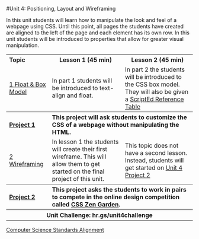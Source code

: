 #Unit 4: Positioning, Layout and Wireframing 

In this unit students will learn how to manipulate the look and feel of a webpage using CSS. Until this point, all pages the students have created are aligned to the left of the page and each element has its own row. In this unit students will be introduced to properties that allow for greater visual manipulation.  

<table>
<tr>
	<th align="left">Topic</th>
	<th>Lesson 1 (45 min)</th>
	<th>Lesson 2 (45 min)</th>
</tr>
<tr>
	<td align="left"> <a href="topics/topic1">1 Float & Box Model</a> </td>
	<td>In part 1 students will be introduced to text-align and float. </td>
	<td>In part 2 the students will be introduced to the CSS box model. They will also be given a <a href ="">ScriptEd Reference Table</a></td>
</tr>
<tr>
	<th align="left"><a href ="projects/project1" >Project 1 </a> </th>
	<th align="left" colspan="2">This project will ask students to customize the CSS of a webpage without manipulating the HTML. </th>
</tr>
<tr>
	<td align="left"> <a href="topics/topic2">2 Wireframing </a> </td>
	<td>In lesson 1 the students will create their first wireframe. This will allow them to get started on the final project of this unit.</td>
	<td> This topic does not have a second lesson. Instead, students will get started on <a target="_blank" href="https://github.com/Bijesse/curriculum2016/tree/master/year1/units/unit4/projects/project2"> Unit 4 Project 2</a> </td>
</tr>
<tr>
	<th align="left"><a href ="projects/project2" >Project 2 </a> </th>
	<th align="left" colspan="2">This project asks the students to work in pairs to compete in  the online design competition called <a href="www.csszengarden.com/">CSS Zen Garden</a>. </th>
</tr>
<tr>
	<th align="center" colspan="3">Unit Challenge: hr.gs/unit4challenge </th>
</tr>

</table>


[Computer Science Standards Alignment](csStandards.md)



